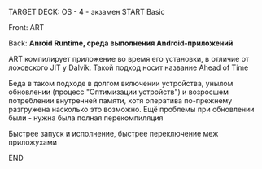 TARGET DECK: OS - 4 - экзамен
START
Basic

Front: ART

Back: **Anroid Runtime, среда выполнения Android-приложений**

ART компилирует приложение во время его установки, в отличие от лоховского JIT у Dalvik.
Такой подход носит название Ahead of Time

Беда в таком подходе в долгом включении устройства, унылом обновлении (процесс "Оптимизации устройств") и возросшем потреблении внутренней памяти, хотя оператива по-прежнему разгружена насколько это возможно. Ещё проблемы при обновлении были - нужна была полная перекомпиляция

Быстрее запуск и исполнение, быстрее переключение меж приложухами
<!--ID: 1663556234149-->
END